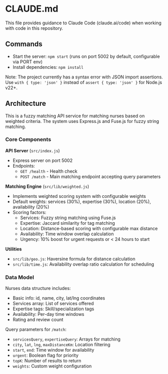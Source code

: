 # CLAUDE.md

This file provides guidance to Claude Code (claude.ai/code) when working with code in this repository.

## Commands

- Start the server: `npm start` (runs on port 5002 by default, configurable via PORT env)
- Install dependencies: `npm install`

Note: The project currently has a syntax error with JSON import assertions. Use `with { type: 'json' }` instead of `assert { type: 'json' }` for Node.js v22+.

## Architecture

This is a fuzzy matching API service for matching nurses based on weighted criteria. The system uses Express.js and Fuse.js for fuzzy string matching.

### Core Components

**API Server** (`src/index.js`)
- Express server on port 5002
- Endpoints:
  - `GET /health` - Health check
  - `POST /match` - Main matching endpoint accepting query parameters

**Matching Engine** (`src/lib/weighted.js`)
- Implements weighted scoring system with configurable weights
- Default weights: services (30%), expertise (30%), location (20%), availability (20%)
- Scoring factors:
  - Services: Fuzzy string matching using Fuse.js
  - Expertise: Jaccard similarity for tag matching
  - Location: Distance-based scoring with configurable max distance
  - Availability: Time window overlap calculation
  - Urgency: 10% boost for urgent requests or < 24 hours to start

**Utilities**
- `src/lib/geo.js`: Haversine formula for distance calculation
- `src/lib/time.js`: Availability overlap ratio calculation for scheduling

### Data Model

Nurses data structure includes:
- Basic info: id, name, city, lat/lng coordinates
- Services array: List of services offered
- Expertise tags: Skill/specialization tags
- Availability: Per-day time windows
- Rating and review count

Query parameters for `/match`:
- `servicesQuery`, `expertiseQuery`: Arrays for matching
- `city`, `lat`, `lng`, `maxDistanceKm`: Location filtering
- `start`, `end`: Time window for availability
- `urgent`: Boolean flag for priority
- `topK`: Number of results to return
- `weights`: Custom weight configuration